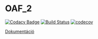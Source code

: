 # OAF_2 
[![Codacy Badge](https://api.codacy.com/project/badge/Grade/e06809a12dc34e1fbfad4bfbed94f273)](https://www.codacy.com/app/balambuc/OAF_2?utm_source=github.com&amp;utm_medium=referral&amp;utm_content=balambuc/OAF_2&amp;utm_campaign=Badge_Grade)
[![Build Status](https://travis-ci.org/balambuc/OAF_2.svg?branch=master)](https://travis-ci.org/balambuc/OAF_2)
[![codecov](https://codecov.io/gh/balambuc/OAF_2/branch/master/graph/badge.svg)](https://codecov.io/gh/balambuc/OAF_2)

[Dokumentáció](dok.pdf "Dokumentáció PDF")

